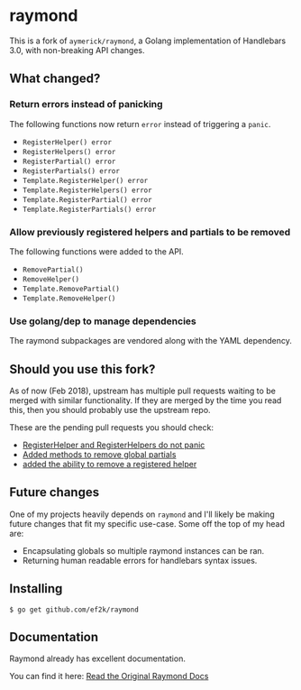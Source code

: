 # raymond

This is a fork of `aymerick/raymond`, a Golang implementation of Handlebars 3.0, with non-breaking API changes.

## What changed?

### Return errors instead of panicking

The following functions now return `error` instead of triggering a `panic`.

- `RegisterHelper() error`
- `RegisterHelpers() error`
- `RegisterPartial() error`
- `RegisterPartials() error`
- `Template.RegisterHelper() error`
- `Template.RegisterHelpers() error`
- `Template.RegisterPartial() error`
- `Template.RegisterPartials() error`

### Allow previously registered helpers and partials to be removed

The following functions were added to the API.

- `RemovePartial()`
- `RemoveHelper()`
- `Template.RemovePartial()`
- `Template.RemoveHelper()`

### Use golang/dep to manage dependencies

The raymond subpackages are vendored along with the YAML dependency.

## Should you use this fork?

As of now (Feb 2018), upstream has multiple pull requests waiting to be merged with similar functionality.
If they are merged by the time you read this, then you should probably use the upstream repo.

These are the pending pull requests you should check:

- [RegisterHelper and RegisterHelpers do not panic](https://github.com/aymerick/raymond/pull/18)
- [Added methods to remove global partials](https://github.com/aymerick/raymond/pull/16)
- [added the ability to remove a registered helper](https://github.com/aymerick/raymond/pull/9)

## Future changes

One of my projects heavily depends on `raymond` and I'll likely be making future changes that
fit my specific use-case. Some off the top of my head are:

- Encapsulating globals so multiple raymond instances can be ran.
- Returning human readable errors for handlebars syntax issues.

## Installing

```
$ go get github.com/ef2k/raymond
```

## Documentation

Raymond already has excellent documentation.

You can find it here: [Read the Original Raymond Docs](./original_README.md)
